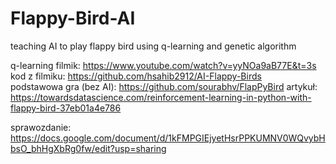 # Flappy-Bird-AI
teaching AI to play flappy bird using q-learning and genetic algorithm

q-learning
filmik: https://www.youtube.com/watch?v=yyNOa9aB77E&t=3s <br>
kod z filmiku: https://github.com/hsahib2912/AI-Flappy-Birds <br>
podstawowa gra (bez AI): https://github.com/sourabhv/FlapPyBird
artykuł: https://towardsdatascience.com/reinforcement-learning-in-python-with-flappy-bird-37eb01a4e786

sprawozdanie:
https://docs.google.com/document/d/1kFMPGIEjyetHsrPPKUMNV0WQvybHbsO_bhHgXbRg0fw/edit?usp=sharing
